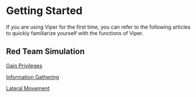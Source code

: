 # Getting Started

If you are using Viper for the first time, you can refer to the following articles to quickly familiarize yourself with the functions of Viper.

## Red Team Simulation

[Gain Privileges](../training/first_session)

[Information Gathering](../training/information_collection)

[Lateral Movement](../training/lateral_movement)